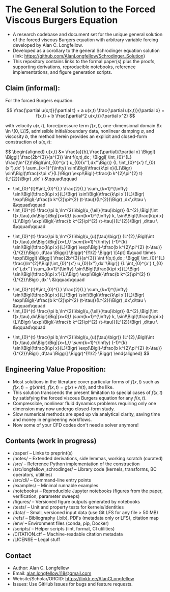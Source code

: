 # The General Solution to the Forced Viscous Burgers Equation

- A research codebase and document set for the unique general solution of the forced viscous Burgers equation with arbitrary variable forcing developed by Alan C. Longfellow.
- Developed as a corollary to the general Schrodinger equation solution (link: https://github.com/AlanLongfellow/Schrodinger_Solution)
- This repository contains links to the formal paper(s) plus the proofs, supporting derivations, reproducible notebooks, reference implementations, and figure generation scripts.

## Claim (informal):

For the forced Burgers equation:

$$
  \frac{\partial u(x,t)}{\partial t} + a u(x,t) \frac{\partial u(x,t)}{\partial x} = f(x,t) + b \frac{\partial^2 u(x,t)}{\partial x^2}
$$

with velocity $u \left( \textbf{r}, t \right)$, force/pressure term $f \left(x, t \right)$, one-dimensional domain $x \in \[0, L\]$, admissible initial/boundary data, nonlinear damping $a$, and viscosity $b$, the method herein provides an explicit and closed-form construction of $u \left( x, t \right)$:

$$
\begin{aligned}
u(x,t)
&= \frac{a}{b}\,\frac{\partial}{\partial x}
\Biggl(
\Biggl(
\frac{2b^{3}}{a^{3}} \int f(x,t)\,dx \;
\Biggl[
\int_{0}^{L}
  \frac{\ln^{2}\!\Bigl(\int_{0}^{x'} u_{0}(x'')\,dx''\Bigr)}
       {L \int_{0}^{x'} f_{0}(x'')\,dx''}
  \sum_{k=1}^{\infty} \sin\!\Bigl(\tfrac{k\pi x}{L}\Bigr)
                      \sin\!\Bigl(\tfrac{k\pi x'}{L}\Bigr)
  \exp\!\Bigl(-\tfrac{b k^{2}\pi^{2} t}{L^{2}}\Bigr)
\,dx'
\\
&\qquad\qquad
+ \int_{0}^{t}\!\!\int_{0}^{L}
  \frac{2}{L} \sum_{k=1}^{\infty}
  \sin\!\Bigl(\tfrac{k\pi x}{L}\Bigr)
  \sin\!\Bigl(\tfrac{k\pi x'}{L}\Bigr)
  \exp\!\Bigl(-\tfrac{b k^{2}\pi^{2} (t-\tau)}{L^{2}}\Bigr)
\,dx'\,d\tau
\\
&\qquad\qquad
+ \int_{0}^{t}
  \frac{\pi b\,\ln^{2}\!\bigl(u_{\ell}(\tau)\bigr)}
       {L^{2}\,\Bigl(\int f(x,\tau)\,dx\Bigr)\Big|_{x=0}}
  \sum_{k=1}^{\infty} k\,
  \sin\!\Bigl(\tfrac{k\pi x}{L}\Bigr)
  \exp\!\Bigl(-\tfrac{b k^{2}\pi^{2} (t-\tau)}{L^{2}}\Bigr)
\,d\tau
\\
&\qquad\qquad
- \int_{0}^{t}
  \frac{\pi b\,\ln^{2}\!\bigl(u_{u}(\tau)\bigr)}
       {L^{2}\,\Bigl(\int f(x,\tau)\,dx\Bigr)\Big|_{x=L}}
  \sum_{k=1}^{\infty} (-1)^{k}
  \sin\!\Bigl(\tfrac{k\pi x}{L}\Bigr)
  \exp\!\Bigl(-\tfrac{b k^{2}\pi^{2} (t-\tau)}{L^{2}}\Bigr)
\,d\tau
\Biggr]
\Biggr)^{\!1/2}
\Biggr)
\\[4pt]
&\quad \times
\exp\!\Biggl(
\Biggl(
\frac{2b^{3}}{a^{3}} \int f(x,t)\,dx \;
\Biggl[
\int_{0}^{L}
  \frac{\ln^{2}\!\Bigl(\int_{0}^{x'} u_{0}(x'')\,dx''\Bigr)}
       {L \int_{0}^{x'} f_{0}(x'')\,dx''}
  \sum_{k=1}^{\infty} \sin\!\Bigl(\tfrac{k\pi x}{L}\Bigr)
                      \sin\!\Bigl(\tfrac{k\pi x'}{L}\Bigr)
  \exp\!\Bigl(-\tfrac{b k^{2}\pi^{2} t}{L^{2}}\Bigr)
\,dx'
\\
&\qquad\qquad
+ \int_{0}^{t}\!\!\int_{0}^{L}
  \frac{2}{L} \sum_{k=1}^{\infty}
  \sin\!\Bigl(\tfrac{k\pi x}{L}\Bigr)
  \sin\!\Bigl(\tfrac{k\pi x'}{L}\Bigr)
  \exp\!\Bigl(-\tfrac{b k^{2}\pi^{2} (t-\tau)}{L^{2}}\Bigr)
\,dx'\,d\tau
\\
&\qquad\qquad
+ \int_{0}^{t}
  \frac{\pi b\,\ln^{2}\!\bigl(u_{\ell}(\tau)\bigr)}
       {L^{2}\,\Bigl(\int f(x,\tau)\,dx\Bigr)\Big|_{x=0}}
  \sum_{k=1}^{\infty} k\,
  \sin\!\Bigl(\tfrac{k\pi x}{L}\Bigr)
  \exp\!\Bigl(-\tfrac{b k^{2}\pi^{2} (t-\tau)}{L^{2}}\Bigr)
\,d\tau
\\
&\qquad\qquad
- \int_{0}^{t}
  \frac{\pi b\,\ln^{2}\!\bigl(u_{u}(\tau)\bigr)}
       {L^{2}\,\Bigl(\int f(x,\tau)\,dx\Bigr)\Big|_{x=L}}
  \sum_{k=1}^{\infty} (-1)^{k}
  \sin\!\Bigl(\tfrac{k\pi x}{L}\Bigr)
  \exp\!\Bigl(-\tfrac{b k^{2}\pi^{2} (t-\tau)}{L^{2}}\Bigr)
\,d\tau
\Biggr]
\Biggr)^{\!1/2}
\Biggr)
\end{aligned}
$$


## Engineering Value Proposition:

- Most solutions in the literature cover particular forms of $f(x,t)$ such as $f(x,t) = g(x)h(t)$, $f(x,t) = g(x) + h(t)$, and the like. 
- This solution transcends the present limitation to special cases of $f(x,t)$ by satisfying the forced viscous Burgers equation for any $f(x,t)$.
- Compressible, nonlinear fluid dynamics problems requiring only one dimension may now undergo closed-form study.
- Slow numerical methods are sped up via analytical clarity, saving time and money in engineering workflows.
- Now some of your CFD codes don't need a solver anymore!
  
## Contents (work in progress)

- /paper/ – Links to preprint(s)
- /notes/ – Extended derivations, side lemmas, working scratch (curated)
- /src/ – Reference Python implementation of the construction
- /src/longfellow_schrodinger/ – Library code (kernels, transforms, BC operators, utilities)
- /src/cli/ – Command-line entry points
- /examples/ – Minimal runnable examples
- /notebooks/ – Reproducible Jupyter notebooks (figures from the paper, verification, parameter sweeps)
- /figures/ – Versioned figure outputs generated by notebooks
- /tests/ – Unit and property tests for kernels/identities
- /data/ – Small, versioned input data (use Git LFS for any file > 50 MB)
- /refs/ – Bibliography (.bib), PDFs (metadata only or LFS), citation map
- /env/ – Environment files (conda, pip, Docker)
- /scripts/ – Helper scripts (lint, format, CI utilities)
- /CITATION.cff – Machine-readable citation metadata
- /LICENSE – Legal stuff

## Contact

- Author: Alan C. Longfellow
- Email: alan.longfellow.118@gmail.com
- Website/Scholar/ORCID: https://linktr.ee/AlanCLongfellow
- Issues: Use GitHub Issues for bugs and feature requests.
